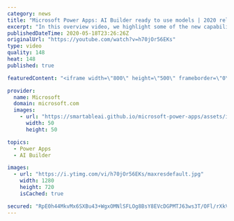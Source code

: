 ```yaml
---
category: news
title: "Microsoft Power Apps: AI Builder ready to use models | 2020 release wave 1 overview"
excerpt: "In this overview video, we highlight some of the new capabilities included in the latest update to Microsoft Power Apps, AI Builder ready to use models.     Here are the capabilities covered:   • Entity extraction helps you by identifying and extracting people, dates, places, locations, etc. from text"
publishedDateTime: 2020-05-18T23:26:26Z
originalUrl: "https://youtube.com/watch?v=h70jOr56EKs"
type: video
quality: 148
heat: 148
published: true

featuredContent: "<iframe width=\"800\" height=\"500\" frameborder=\"0\" src=\"https://www.youtube.com/embed/h70jOr56EKs\" allow=\"accelerometer; autoplay; encrypted-media; gyroscope; picture-in-picture\" allowfullscreen></iframe>"

provider:
  name: Microsoft
  domain: microsoft.com
  images:
    - url: "https://smartableai.github.io/microsoft-power-apps/assets/images/organizations/microsoft.com-50x50.jpg"
      width: 50
      height: 50

topics:
  - Power Apps
  - AI Builder

images:
  - url: "https://i.ytimg.com/vi/h70jOr56EKs/maxresdefault.jpg"
    width: 1280
    height: 720
    isCached: true

secured: "RpE0h44MkvMx6SXBu43+WgxOMNlSFLOg8BsY8EVcDGPMTJ63ws3T/OFl/rXkVMGn6/Db/0qd3JIxvSpJD1IV4Ndm6WKd4jL6Ca4NBFHk7JfO2qaOX1Y32FFTplqun7lf4ZoMNV1hrWi0pkzI7PhGiT/MxBRnuSHuqrPJA1AFOBi4SwMIU6EZbH2auDex4WlUgnCjlb6T6KnIv2Hl9UOxxsFUSgvvLr7YSFqMxV6guCblN5fulom+G9r9857P0YWdqDIK+McMtQaR6RWbqBQBbLLLazY5mzyQhBn8IhpS4uIxA9xhldHnAiPeJeMV9aXFiI36MZqELZe+W8V1dH9GTOTzU031LYYSPj05PYE4r3pJu4ZL/tSJGJ/Ijv0ua58DhANhmt0EMtKPxgpS7vXDzGzwTK3uqx4d5GESsIkfh1lObfSn4cqcXTib51MZFn9I;3G64PNUTtl1gRO7C4elQTA=="
---
```


